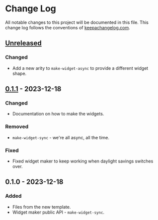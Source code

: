 # Change Log
All notable changes to this project will be documented in this file. This change log follows the conventions of [keepachangelog.com](http://keepachangelog.com/).

## [Unreleased]
### Changed
- Add a new arity to `make-widget-async` to provide a different widget shape.

## [0.1.1] - 2023-12-18
### Changed
- Documentation on how to make the widgets.

### Removed
- `make-widget-sync` - we're all async, all the time.

### Fixed
- Fixed widget maker to keep working when daylight savings switches over.

## 0.1.0 - 2023-12-18
### Added
- Files from the new template.
- Widget maker public API - `make-widget-sync`.

[Unreleased]: https://sourcehost.site/your-name/batalha-naval/compare/0.1.1...HEAD
[0.1.1]: https://sourcehost.site/your-name/batalha-naval/compare/0.1.0...0.1.1
